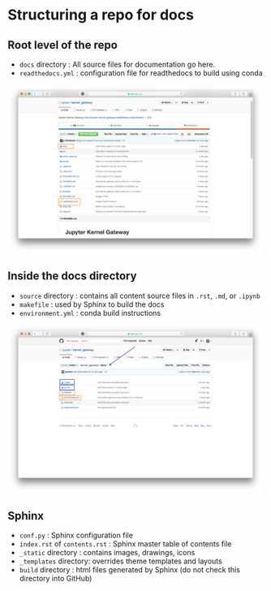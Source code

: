 # Structuring a repo for docs


## Root level of the repo

- ``docs`` directory : All source files for documentation go here.
- ``readthedocs.yml`` : configuration file for readthedocs to build using
  conda

![The root level of the jupyter kernel_gateway repo. There are orange boxes surrounding two elements in the directory structure: the docs folder and the readthedocs.yml file. The docs folder is the first element in the directory. The readthedocs.yml file is the 12th item in the directory.](static/repo-root.png)

## Inside the docs directory

- ``source`` directory : contains all content source files in ``.rst``,
  ``.md``, or ``.ipynb``
- ``makefile`` : used by Sphinx to build the docs
- ``environment.yml`` : conda build instructions

![the docs directory in the jupyter kernel_gateway repo ( path: jupyter/kernel_gateway/docs). The first two elements in the directory are folders that have blue boxes surrounding them: `_static` and `source`.  The third and forth elements in the directory are files with orange boxes surrounding them: `Makefile` and `environment.yml`. There are two more files in the directory, which have no visual emphasis.](static/docs-directory.png)


## Sphinx

- ``conf.py`` : Sphinx configuration file
- ``index.rst`` of ``contents.rst`` : Sphinx master table of contents file
- ``_static`` directory : contains images, drawings, icons
- ``_templates`` directory: overrides theme templates and layouts
- ``build`` directory : html files generated by Sphinx (do not check this
  directory into GitHub)
